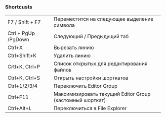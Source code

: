 ### Shortcusts

|  |  |
| :--- | :--- |
| F7 / Shift + F7 | Переместится на следующее выделение символа |
| Ctrl + PgUp /PgDown | Следующий / Предыдущий таб |
| Ctrl+X | Вырезать линию |
| Ctrl+Shift+K | Удалить линию |
| Crtl+K, Ctrl+P | Список открытых для редактирования файлов |
| Ctrl+K, Ctrl+S | Открыть настройки шорткатов |
| Ctrl+1/2/3/4 | Переключить Editor Group |
| Ctrl+F11 | Максимизировать текущий Editor Group \(кастомный шорткат\) |
| Ctrl+Alt+L | Переключиться в File Explorer |



